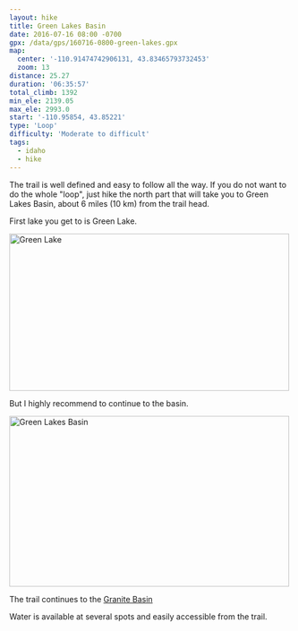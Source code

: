 ```yaml
---
layout: hike
title: Green Lakes Basin
date: 2016-07-16 08:00 -0700
gpx: /data/gps/160716-0800-green-lakes.gpx
map:
  center: '-110.91474742906131, 43.83465793732453'
  zoom: 13
distance: 25.27
duration: '06:35:57'
total_climb: 1392
min_ele: 2139.05
max_ele: 2993.0
start: '-110.95854, 43.85221'
type: 'Loop'
difficulty: 'Moderate to difficult'
tags:
  - idaho
  - hike
---
```


The trail is well defined and easy to follow all the way. If you do not want to do the
whole "loop", just hike the north part that will take you to Green Lakes Basin, about 6 miles (10 km) from the trail head.

First lake you get to is Green Lake.

<a href="https://www.flickr.com/photos/101945058@N06/28087633670/in/dateposted-public/" title="Green Lake" style="border: none">
<img src="https://c7.staticflickr.com/9/8634/28087633670_fac0bb814d.jpg" width="500" height="281" alt="Green Lake">
</a>

But I highly recommend to continue to the basin.

<a href="https://www.flickr.com/photos/101945058@N06/28087622280/in/dateposted-public/" title="Green Lakes Basin" style="border: none">
<img src="https://c1.staticflickr.com/9/8091/28087622280_cb23c5e5a3.jpg" width="500" height="305" alt="Green Lakes Basin">
</a>

The trail continues to the [Granite Basin](granite-basin-lakes)

Water is available at several spots and easily accessible from the trail.
